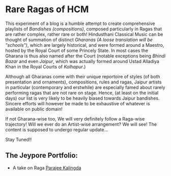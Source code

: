 # Rare Ragas of HCM 

This experiment of a blog is a humble attempt to create comprehensive playlists of _Bandishes (compositions)_, composed particularly in Ragas that are rather complex, rather rare or both! Hindusthani Classical Music can be thought of summation of distinct _Gharanas (A loose translation will be "schools")_, which are largely historical, and were formed around a Maestro, hosted by the Royal Court of some Princely State. In most cases the Gharana is thus also named after the Court (notable exceptions being _Bhindi Bazar_ and even _Jaipur_, which was actually formed around Ustad Alladiya Khan in the Royal Courts of _Kolhapur_.) 

Although all Gharanas come with their unique reportoire of styles (of both presentation and ornaments), compositions, rules and ragas, Jaipur artists in particular (contemporary and erstwhile) are especially famed about rarely performing ragas that are not rare on stage. Hence, (at least on the initial days) our list is very likely to be heavily biased towards Jaipur bandishes. Sincere efforts will however be made to be exhaustive of whatever is available on public domain! 


If not Gharana-wise too, We will very definitely follow a Raga-wise trajectory! Will we ever do an Artist-wise arrangement? We will see! The content is supposed to undergo regular update...

Stay Tuned!!


## The Jeypore Portfolio:

* A take on Raga [Parajee Kalingda](https://sagnikiiser.github.io/HCM/Parjee%20Kalingda/)

